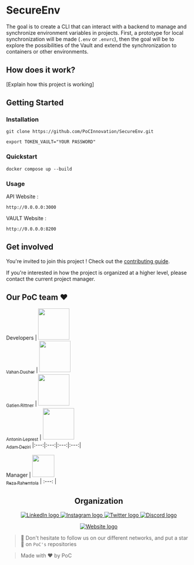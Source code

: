 
# SecureEnv

The goal is to create a CLI that can interact with a backend to manage and synchronize environment variables in projects.
First, a prototype for local synchronization will be made (`.env` or `.envrc`), then the goal will be to explore the possibilities of the Vault and extend the synchronization to containers or other environments.

## How does it work?

[Explain how this project is working]

## Getting Started

### Installation

```shell
git clone https://github.com/PoCInnovation/SecureEnv.git
```
```shell
export TOKEN_VAULT="YOUR PASSWORD"
```

### Quickstart

```shell
docker compose up --build
```

### Usage

API Website :
```shell
http://0.0.0.0:3000
```

VAULT Website :
```shell
http://0.0.0.0:8200
```

## Get involved

You're invited to join this project ! Check out the [contributing guide](./CONTRIBUTING.md).

If you're interested in how the project is organized at a higher level, please contact the current project manager.

## Our PoC team ❤️

Developers
| [<img src="https://github.com/vahand.png?size=85" width=85><br><sub>Vahan Ducher</sub>](https://github.com/vahand) | [<img src="https://github.com/grittner.png?size=85" width=85><br><sub>Gatien Rittner</sub>](https://github.com/grittner) | [<img src="https://github.com/Matribuk.png?size=85" width=85><br><sub>Antonin Leprest</sub>](https://github.com/Matribuk) | [<img src="https://github.com/adamdeziri.png?size=85" width=85><br><sub>Adam Deziri</sub>](https://github.com/adamdeziri)
|:---:|:---:|:---:|:---:|

Manager
| [<img src="https://github.com/RezaRahemtola.png?size=85" width=60><br><sub>Reza Rahemtola</sub>](https://github.com/RezaRahemtola)
| :---: |

<h2 align=center>
Organization
</h2>

<p align='center'>
    <a href="https://www.linkedin.com/company/pocinnovation/mycompany/">
        <img src="https://img.shields.io/badge/LinkedIn-0077B5?style=for-the-badge&logo=linkedin&logoColor=white" alt="LinkedIn logo">
    </a>
    <a href="https://www.instagram.com/pocinnovation/">
        <img src="https://img.shields.io/badge/Instagram-E4405F?style=for-the-badge&logo=instagram&logoColor=white" alt="Instagram logo"
>
    </a>
    <a href="https://twitter.com/PoCInnovation">
        <img src="https://img.shields.io/badge/Twitter-1DA1F2?style=for-the-badge&logo=twitter&logoColor=white" alt="Twitter logo">
    </a>
    <a href="https://discord.com/invite/Yqq2ADGDS7">
        <img src="https://img.shields.io/badge/Discord-7289DA?style=for-the-badge&logo=discord&logoColor=white" alt="Discord logo">
    </a>
</p>
<p align=center>
    <a href="https://www.poc-innovation.fr/">
        <img src="https://img.shields.io/badge/WebSite-1a2b6d?style=for-the-badge&logo=GitHub Sponsors&logoColor=white" alt="Website logo">
    </a>
</p>

> 🚀 Don't hesitate to follow us on our different networks, and put a star 🌟 on `PoC's` repositories

> Made with ❤️ by PoC
